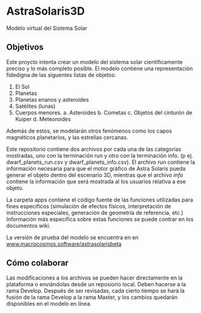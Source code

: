 # AstraSolaris3D
Modelo virtual del Sistema Solar

## Objetivos
Este proycto intenta crear un modelo del sistema solar científicamente preciso y lo más completo posible.
El modelo contiene una representación fidedigna de las siguentes listas de objetos:

1. El Sol
2. Planetas
3. Planetas enanos y asteroides
3. Satélites (lunas)
4. Cuerpos menores.
  a. Asteroides
  b. Cometas
  c. Objetos del cinturón de Kuiper
  d. Meteoroides

Además de estos, se modelarán otros fenómenos como los capos magnéticos planetarios, y las estrellas cercanas.

Este repositorio contiene dos archivos por cada una de las categorías mostradas, uno con la terminación run y otro con la terminación info. (p ej. dwarf_planets_run.csv y dwarf_planets_info.csv). El archivo _run_ contiene la información necesaria para que el motor gráfico de Astra Solaris pueda generar el objeto dentro del escenario 3D, mientras que el archivo _info_ contiene la información que será mostrada al los usuarios relativa a ese objeto.

La carpeta apps contiene el código fuente de las funciones utilizadas para fines específicos (simulación de efectos físicos, interpretación de instrucciones especiales, generación de geometría de referencia, etc.) Información más específica sobre estas funciones se puede contrar en los documentos wiki.

La versión de prueba del modelo se encuentra en en www.macrocosmos.software/astrasolarisbeta

## Cómo colaborar

Las modificaciones a los archivos se pueden hacer directamente en la plataforma o enviándolas desde un reposiorio local. Deben hacerse a la rama Develop. Después de ser revisadas, cada cierto tiempo se hará la fusión de la rama Develop a la rama Master, y los cambios quedarán disponibles en el modelo en línea.


